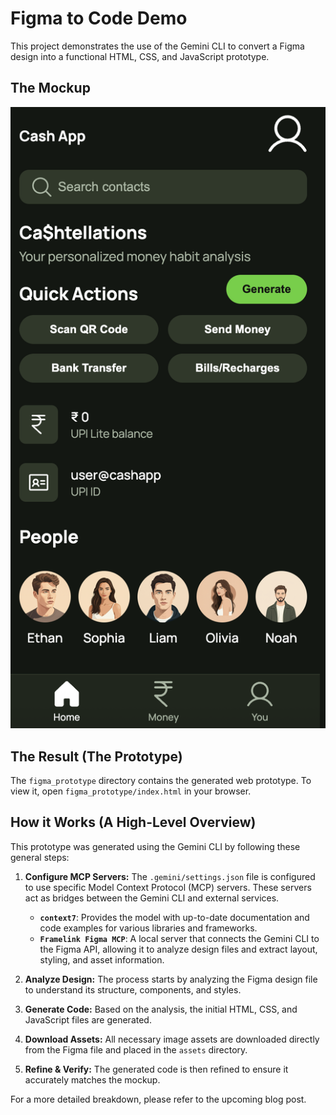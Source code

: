 # Figma to Code Demo

This project demonstrates the use of the Gemini CLI to convert a Figma design into a functional HTML, CSS, and JavaScript prototype.

## The Mockup

![Cash App Mockup](mockup/cash_app.png)

## The Result (The Prototype)

The `figma_prototype` directory contains the generated web prototype. To view it, open `figma_prototype/index.html` in your browser.

## How it Works (A High-Level Overview)

This prototype was generated using the Gemini CLI by following these general steps:

1.  **Configure MCP Servers:** The `.gemini/settings.json` file is configured to use specific Model Context Protocol (MCP) servers. These servers act as bridges between the Gemini CLI and external services.
    *   **`context7`**: Provides the model with up-to-date documentation and code examples for various libraries and frameworks.
    *   **`Framelink Figma MCP`**: A local server that connects the Gemini CLI to the Figma API, allowing it to analyze design files and extract layout, styling, and asset information.

2.  **Analyze Design:** The process starts by analyzing the Figma design file to understand its structure, components, and styles.

3.  **Generate Code:** Based on the analysis, the initial HTML, CSS, and JavaScript files are generated.

4.  **Download Assets:** All necessary image assets are downloaded directly from the Figma file and placed in the `assets` directory.

5.  **Refine & Verify:** The generated code is then refined to ensure it accurately matches the mockup.

For a more detailed breakdown, please refer to the upcoming blog post.
